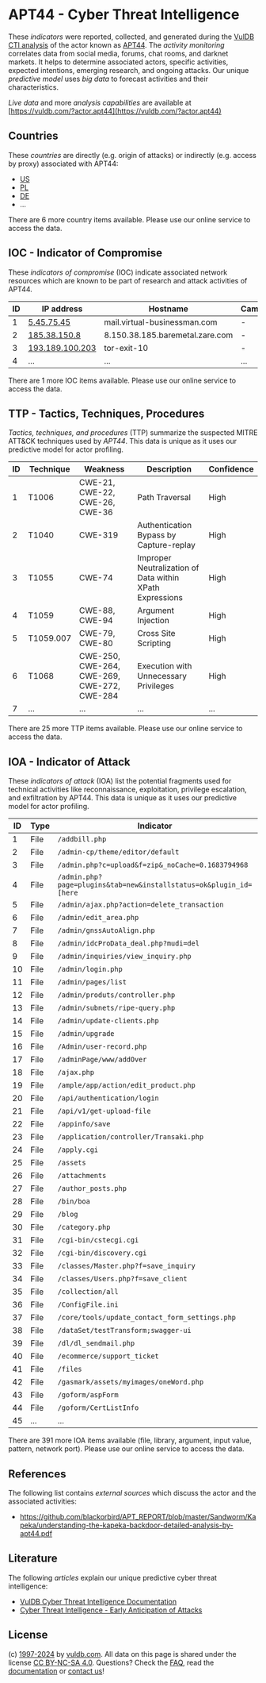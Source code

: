 # APT44 - Cyber Threat Intelligence

These _indicators_ were reported, collected, and generated during the [VulDB CTI analysis](https://vuldb.com/?kb.cti) of the actor known as [APT44](https://vuldb.com/?actor.apt44). The _activity monitoring_ correlates data from social media, forums, chat rooms, and darknet markets. It helps to determine associated actors, specific activities, expected intentions, emerging research, and ongoing attacks. Our unique _predictive model_ uses _big data_ to forecast activities and their characteristics.

_Live data_ and more _analysis capabilities_ are available at [https://vuldb.com/?actor.apt44](https://vuldb.com/?actor.apt44)

## Countries

These _countries_ are directly (e.g. origin of attacks) or indirectly (e.g. access by proxy) associated with APT44:

* [US](https://vuldb.com/?country.us)
* [PL](https://vuldb.com/?country.pl)
* [DE](https://vuldb.com/?country.de)
* ...

There are 6 more country items available. Please use our online service to access the data.

## IOC - Indicator of Compromise

These _indicators of compromise_ (IOC) indicate associated network resources which are known to be part of research and attack activities of APT44.

ID | IP address | Hostname | Campaign | Confidence
-- | ---------- | -------- | -------- | ----------
1 | [5.45.75.45](https://vuldb.com/?ip.5.45.75.45) | mail.virtual-businessman.com | - | High
2 | [185.38.150.8](https://vuldb.com/?ip.185.38.150.8) | 8.150.38.185.baremetal.zare.com | - | High
3 | [193.189.100.203](https://vuldb.com/?ip.193.189.100.203) | tor-exit-10 | - | High
4 | ... | ... | ... | ...

There are 1 more IOC items available. Please use our online service to access the data.

## TTP - Tactics, Techniques, Procedures

_Tactics, techniques, and procedures_ (TTP) summarize the suspected MITRE ATT&CK techniques used by _APT44_. This data is unique as it uses our predictive model for actor profiling.

ID | Technique | Weakness | Description | Confidence
-- | --------- | -------- | ----------- | ----------
1 | T1006 | CWE-21, CWE-22, CWE-26, CWE-36 | Path Traversal | High
2 | T1040 | CWE-319 | Authentication Bypass by Capture-replay | High
3 | T1055 | CWE-74 | Improper Neutralization of Data within XPath Expressions | High
4 | T1059 | CWE-88, CWE-94 | Argument Injection | High
5 | T1059.007 | CWE-79, CWE-80 | Cross Site Scripting | High
6 | T1068 | CWE-250, CWE-264, CWE-269, CWE-272, CWE-284 | Execution with Unnecessary Privileges | High
7 | ... | ... | ... | ...

There are 25 more TTP items available. Please use our online service to access the data.

## IOA - Indicator of Attack

These _indicators of attack_ (IOA) list the potential fragments used for technical activities like reconnaissance, exploitation, privilege escalation, and exfiltration by APT44. This data is unique as it uses our predictive model for actor profiling.

ID | Type | Indicator | Confidence
-- | ---- | --------- | ----------
1 | File | `/addbill.php` | Medium
2 | File | `/admin-cp/theme/editor/default` | High
3 | File | `/admin.php?c=upload&f=zip&_noCache=0.1683794968` | High
4 | File | `/admin.php?page=plugins&tab=new&installstatus=ok&plugin_id=[here` | High
5 | File | `/admin/ajax.php?action=delete_transaction` | High
6 | File | `/admin/edit_area.php` | High
7 | File | `/admin/gnssAutoAlign.php` | High
8 | File | `/admin/idcProData_deal.php?mudi=del` | High
9 | File | `/admin/inquiries/view_inquiry.php` | High
10 | File | `/admin/login.php` | High
11 | File | `/admin/pages/list` | High
12 | File | `/admin/produts/controller.php` | High
13 | File | `/admin/subnets/ripe-query.php` | High
14 | File | `/admin/update-clients.php` | High
15 | File | `/admin/upgrade` | High
16 | File | `/Admin/user-record.php` | High
17 | File | `/adminPage/www/addOver` | High
18 | File | `/ajax.php` | Medium
19 | File | `/ample/app/action/edit_product.php` | High
20 | File | `/api/authentication/login` | High
21 | File | `/api/v1/get-upload-file` | High
22 | File | `/appinfo/save` | High
23 | File | `/application/controller/Transaki.php` | High
24 | File | `/apply.cgi` | Medium
25 | File | `/assets` | Low
26 | File | `/attachments` | Medium
27 | File | `/author_posts.php` | High
28 | File | `/bin/boa` | Medium
29 | File | `/blog` | Low
30 | File | `/category.php` | High
31 | File | `/cgi-bin/cstecgi.cgi` | High
32 | File | `/cgi-bin/discovery.cgi` | High
33 | File | `/classes/Master.php?f=save_inquiry` | High
34 | File | `/classes/Users.php?f=save_client` | High
35 | File | `/collection/all` | High
36 | File | `/ConfigFile.ini` | High
37 | File | `/core/tools/update_contact_form_settings.php` | High
38 | File | `/dataSet/testTransform;swagger-ui` | High
39 | File | `/dl/dl_sendmail.php` | High
40 | File | `/ecommerce/support_ticket` | High
41 | File | `/files` | Low
42 | File | `/gasmark/assets/myimages/oneWord.php` | High
43 | File | `/goform/aspForm` | High
44 | File | `/goform/CertListInfo` | High
45 | ... | ... | ...

There are 391 more IOA items available (file, library, argument, input value, pattern, network port). Please use our online service to access the data.

## References

The following list contains _external sources_ which discuss the actor and the associated activities:

* https://github.com/blackorbird/APT_REPORT/blob/master/Sandworm/Kapeka/understanding-the-kapeka-backdoor-detailed-analysis-by-apt44.pdf

## Literature

The following _articles_ explain our unique predictive cyber threat intelligence:

* [VulDB Cyber Threat Intelligence Documentation](https://vuldb.com/?kb.cti)
* [Cyber Threat Intelligence - Early Anticipation of Attacks](https://www.scip.ch/en/?labs.20201022)

## License

(c) [1997-2024](https://vuldb.com/?kb.changelog) by [vuldb.com](https://vuldb.com/?kb.about). All data on this page is shared under the license [CC BY-NC-SA 4.0](https://creativecommons.org/licenses/by-nc-sa/4.0/). Questions? Check the [FAQ](https://vuldb.com/?kb.faq), read the [documentation](https://vuldb.com/?kb) or [contact us](https://vuldb.com/?contact)!
